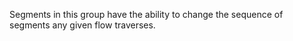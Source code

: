 Segments in this group have the ability to change the sequence of segments any given
flow traverses.
